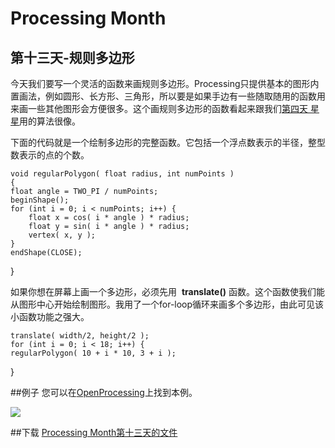 Processing Month
=====
第十三天-**规则多边形**
----

今天我们要写一个灵活的函数来画规则多边形。Processing只提供基本的图形内置画法，例如圆形、长方形、三角形，所以要是如果手边有一些随取随用的函数用来画一些其他图形会方便很多。这个画规则多边形的函数看起来跟我们[第四天 星星](http://vormplus.be/blog/article/processing-month-day-4-stars)用的算法很像。

下面的代码就是一个绘制多边形的完整函数。它包括一个浮点数表示的半径，整型数表示的点的个数。

	void regularPolygon( float radius, int numPoints )
	{
    float angle = TWO_PI / numPoints;
    beginShape();
    for (int i = 0; i < numPoints; i++) {
        float x = cos( i * angle ) * radius;
        float y = sin( i * angle ) * radius;
        vertex( x, y );
    }
    endShape(CLOSE); 
}

如果你想在屏幕上画一个多边形，必须先用  **translate()** 函数。这个函数使我们能从图形中心开始绘制图形。我用了一个for-loop循环来画多个多边形，由此可见该小函数功能之强大。

	translate( width/2, height/2 );
	for (int i = 0; i < 18; i++) {
    regularPolygon( 10 + i * 10, 3 + i );
}

##例子
您可以在[OpenProcessing](http://www.openprocessing.org/visuals/?visualID=28713)上找到本例。

![](http://img.vormplus.be/blog/regular-polygons.png)

##下载
[Processing Month第十三天的文件](http://img.vormplus.be/downloads/processing_month_day_013.zip)